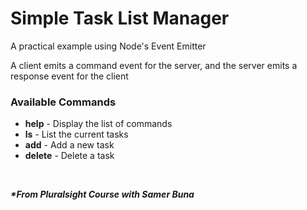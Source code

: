 # Simple Task List Manager
A practical example using Node's Event Emitter 

A client emits a command event for the server, and the server emits a response event for the client

### Available Commands
* __help__ - Display the list of commands
* __ls__ - List the current tasks
* __add__ - Add a new task
* __delete__ - Delete a task
<br />


**_*From Pluralsight Course with Samer Buna_**

